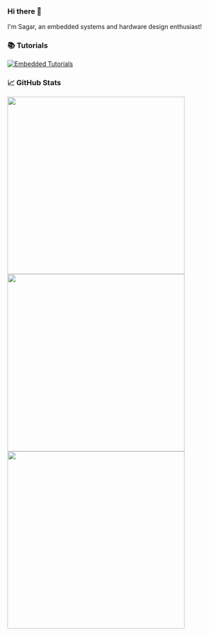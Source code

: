 ### Hi there 👋
I'm Sagar, an embedded systems and hardware design enthusiast!


### 📚 Tutorials
[![Embedded Tutorials](https://img.shields.io/badge/Embedded-Tutorials-blue?style=for-the-badge)](https://sagar-bei031.github.io/EmbeddedTutorials)


### 📈 GitHub Stats
<img src="https://github-readme-stats.vercel.app/api?username=sagar-bei031&show_icons=true&theme=radical" width="400em" />  
<img src="https://github-readme-streak-stats.herokuapp.com/?user=sagar-bei031&theme=radical" width="400em" />  
<img src="https://github-readme-stats.vercel.app/api/top-langs/?username=sagar-bei031&layout=compact&theme=radical" width="400em" />
